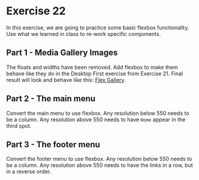 # Exercise 22
In this exercise, we are going to practice some basic flexbox functionality.  Use what we learned in class to re-work specific components.

## Part 1 - Media Gallery Images

The floats and widths have been removed.  Add flexbox to make them behave like they do in the Desktop First exercise from Exercise 21.  Final result will look and behave like this: [Flex Gallery](https://worthyd.github.io/dummy-sites/flex-gallery/).

## Part 2 - The main menu

Convert the main menu to use flexbox.  Any resolution below 550 needs to be a column. Any resolution above 550 needs to have `Home` appear in the third spot.

## Part 3 - The footer menu

Convert the footer menu to use flexbox.  Any resolution below 550 needs to be a column. Any resolution above 550 needs to have the links in a row, but in a reverse order.